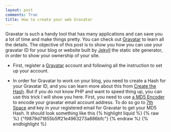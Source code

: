 ```yaml
---
layout: post
comments: True
title: How to create your web Gravatar 
---
```



Gravatar is such a handy tool that has many applications and can save you a lot of time and make things pretty. You can check out [Gravatar](https://en.gravatar.com/) to learn all the details. The objective of this post is to show you how you can use your gravatar ID for your blog or website built by [Jekyll](http://jekyllrb.com/) the static site generator, in order to show your ownership of your site. <!--break-->

* First, register a [Gravatar](https://en.gravatar.com/) account and following all the instruction to set up your account. 

* In order for Gravatar to work on your blog, you need to create a Hash for your Gravatar ID, and you can learn more about this from [Create the Hash](http://en.gravatar.com/site/implement/hash/). But if you do not know PHP and want to speed thing up, you can use this trick I will show you here. First, you need to use [a MD5 Encoder](https://en.wikipedia.org/wiki/MD5) to encode your gravatar email account address. To do so go to [7th Space](http://7thspace.com/webmaster_tools/online_md5_encoder.html) and key in your registered email for Gravatar to get your MD5 Hash. It should look something like this
{% highlight liquid %}
{% raw %}
{"f9879d71855b5ff21e4963273a886bfc"}
{% endraw %}
{% endhighlight %}



